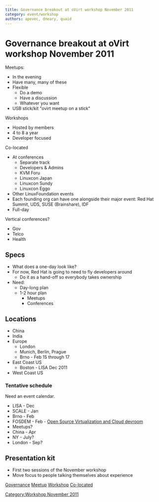 ```yaml
---
title: Governance breakout at oVirt workshop November 2011
category: event/workshop
authors: apevec, dneary, quaid
---
```


# Governance breakout at oVirt workshop November 2011

Meetups:

*   In the evening
*   Have many, many of these
*   Flexible
    -   Do a demo
    -   Have a discussion
    -   Whatever you want
*   USB stick/kit "ovirt meetup on a stick"

Workshops

*   Hosted by members
*   4 to 8 a year
*   Developer focused

Co-located

*   At conferences
    -   Separate track
    -   Developers & Admins
    -   KVM Foru
    -   Linuxcon Japan
    -   Linuxcon Sundy
    -   Linuxcon Eggo
*   Other LinuxFoundation events
*   Each founding org can have one alongside their major event: Red Hat Summit, UDS, SUSE (Brainshare), IDF
*   Full-day

Vertical conferences?

*   Gov
*   Telco
*   Health

## Specs

*   What does a one-day look like?
*   For now, Red Hat is going to need to fly developers around
    -   Do it as a hand-off so everybody takes ownership
*   Need:
    -   Day-long plan
    -   1-2 hour plan
        -   Meetups
        -   Conferences

## Locations

*   China
*   India
*   Europe
    -   London
    -   Munich, Berlin, Prague
    -   Brno - Feb 15 through 17
*   East Coast US
    -   Boston - LISA Dec 2011
*   West Coast US

### Tentative schedule

Need an event calendar.

*   LISA - Dec
*   SCALE - Jan
*   Brno - Feb
*   FOSDEM - Feb - [Open Source Virtualization and Cloud devroom](http://fosdem.org/2012/devrooms_for_2012)
*   Meetups?
*   China - Apr
*   NY - July?
*   London - Sep?

## Presentation kit

*   First two sessions of the November workshop
*   Move focus to people talking themselves about experience

[Governance](/community/about/governance/) [Meetup](Meetup) [Workshop](Workshop) [Co-located](Co-located)

[Category:Workshop November 2011](/community/events/archives/workshop/workshop-november-2011/)
